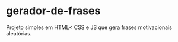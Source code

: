 # gerador-de-frases
Projeto simples em HTML&lt; CSS e JS que gera frases motivacionais aleatórias. 
